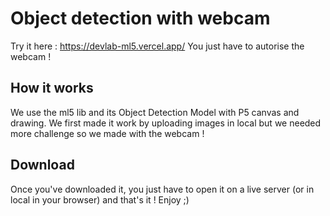 # Object detection with webcam

Try it here : https://devlab-ml5.vercel.app/
You just have to autorise the webcam !

## How it works

We use the ml5 lib and its Object Detection Model with P5 canvas and drawing.
We first made it work by uploading images in local but we needed more challenge so we made with the webcam !

## Download

Once you've downloaded it, you just have to open it on a live server (or in local in your browser) and that's it !
Enjoy ;) 
